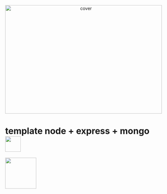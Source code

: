 
<div align="center">
<img width="100%" height = "350px" src="https://images.unsplash.com/photo-1478720568477-152d9b164e26?ixid=MnwxMjA3fDB8MHxwaG90by1wYWdlfHx8fGVufDB8fHx8&ixlib=rb-1.2.1&auto=format&fit=crop&w=1050&q=80" alt="cover" />
</div>

<h1> template node + express + mongo <img src = "https://raw.githubusercontent.com/MartinHeinz/MartinHeinz/master/wave.gif" width = 50px> </h1>

</div>

<img src = "https://media4.giphy.com/media/u2pmTWUi0MXjyrMaVj/giphy.gif?cid=ecf05e47310nndtbd0fzq2ymfb24dedvc47wqtf4fhlxoy70&rid=giphy.gif&ct=g" width = 100px>





